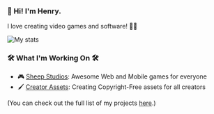 ### 👋 Hi! I'm Henry. 

I love creating video games and software! 👨‍💻

![My stats](https://github-readme-stats.vercel.app/api?username=hrichhart&show_icons=true)

### 🛠️ What I'm Working On 🛠️
- 🎮 [Sheep Studios](https://sheepstudios.net/): Awesome Web and Mobile games for everyone
- 🖌️ [Creator Assets](https://github.com/hrichhart/creator-assets-website): Creating Copyright-Free assets for all creators

(You can check out the full list of my projects [here](/all-projects).)
